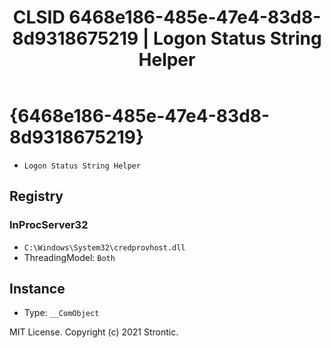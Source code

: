 ﻿---
title: "CLSID 6468e186-485e-47e4-83d8-8d9318675219 | Logon Status String Helper"
excerpt: What is COM-Object CLSID 6468e186-485e-47e4-83d8-8d9318675219?
---

# {6468e186-485e-47e4-83d8-8d9318675219}

* `Logon Status String Helper`

## Registry


### InProcServer32

* `C:\Windows\System32\credprovhost.dll`
* ThreadingModel: `Both`

## Instance

* Type: `__ComObject`

MIT License. Copyright (c) 2021 Strontic.


